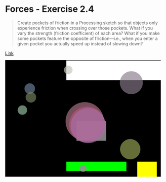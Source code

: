# Forces - Exercise 2.4

> Create pockets of friction in a Processing sketch so that objects only 
> experience friction when crossing over those pockets. What if you vary 
> the strength (friction coefficient) of each area? What if you make some 
> pockets feature the opposite of friction—i.e., when you enter a given 
> pocket you actually speed up instead of slowing down?

[Link](http://natureofcode.com/book/chapter-2-forces/#chapter02_exercise4)

![Screenshot](image.png)